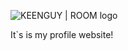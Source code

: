 ![KEENGUY | ROOM logo](https://deirox.github.io/assets/logo-desktop.svg)

It`s is my profile website!
